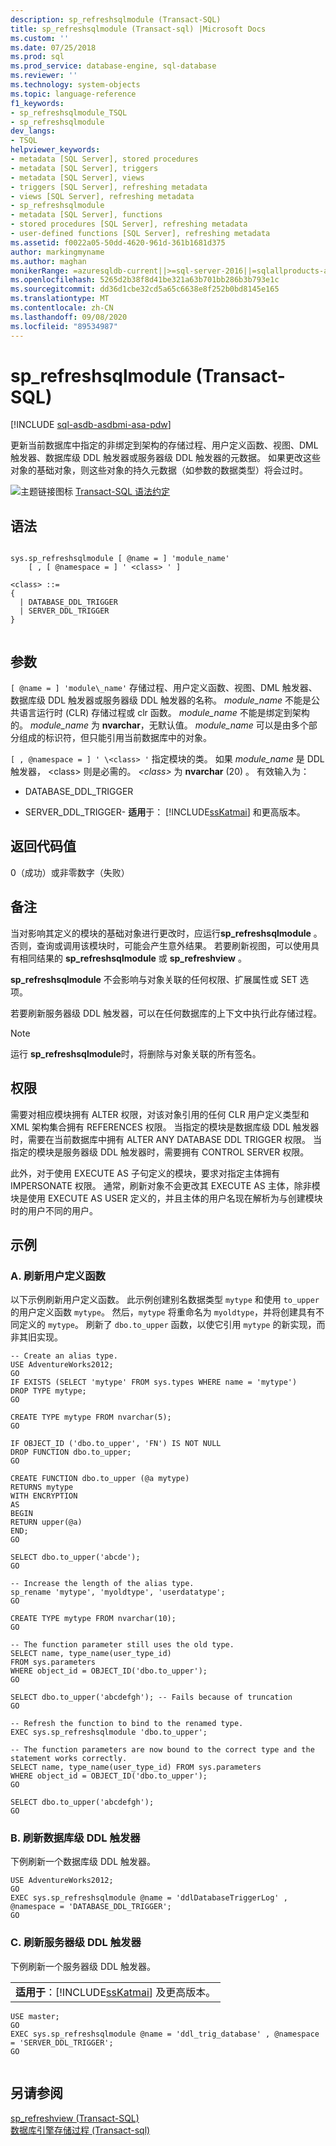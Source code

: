```yaml
---
description: sp_refreshsqlmodule (Transact-SQL)
title: sp_refreshsqlmodule (Transact-sql) |Microsoft Docs
ms.custom: ''
ms.date: 07/25/2018
ms.prod: sql
ms.prod_service: database-engine, sql-database
ms.reviewer: ''
ms.technology: system-objects
ms.topic: language-reference
f1_keywords:
- sp_refreshsqlmodule_TSQL
- sp_refreshsqlmodule
dev_langs:
- TSQL
helpviewer_keywords:
- metadata [SQL Server], stored procedures
- metadata [SQL Server], triggers
- metadata [SQL Server], views
- triggers [SQL Server], refreshing metadata
- views [SQL Server], refreshing metadata
- sp_refreshsqlmodule
- metadata [SQL Server], functions
- stored procedures [SQL Server], refreshing metadata
- user-defined functions [SQL Server], refreshing metadata
ms.assetid: f0022a05-50dd-4620-961d-361b1681d375
author: markingmyname
ms.author: maghan
monikerRange: =azuresqldb-current||>=sql-server-2016||=sqlallproducts-allversions||>=sql-server-linux-2017||=azuresqldb-mi-current
ms.openlocfilehash: 5265d2b38f8d41be321a63b701bb286b3b793e1c
ms.sourcegitcommit: dd36d1cbe32cd5a65c6638e8f252b0bd8145e165
ms.translationtype: MT
ms.contentlocale: zh-CN
ms.lasthandoff: 09/08/2020
ms.locfileid: "89534987"
---
```

# <a name="sp_refreshsqlmodule-transact-sql"></a>sp_refreshsqlmodule (Transact-SQL)
[!INCLUDE [sql-asdb-asdbmi-asa-pdw](../../includes/applies-to-version/sql-asdb-asdbmi-asa.md)]

  更新当前数据库中指定的非绑定到架构的存储过程、用户定义函数、视图、DML 触发器、数据库级 DDL 触发器或服务器级 DDL 触发器的元数据。 如果更改这些对象的基础对象，则这些对象的持久元数据（如参数的数据类型）将会过时。
  
 ![主题链接图标](../../database-engine/configure-windows/media/topic-link.gif "“主题链接”图标") [Transact-SQL 语法约定](../../t-sql/language-elements/transact-sql-syntax-conventions-transact-sql.md)  
  
## <a name="syntax"></a>语法  
  
```  
  
sys.sp_refreshsqlmodule [ @name = ] 'module_name'   
    [ , [ @namespace = ] ' <class> ' ]  
  
<class> ::=  
{  
  | DATABASE_DDL_TRIGGER  
  | SERVER_DDL_TRIGGER  
}  
  
```  
  
## <a name="arguments"></a>参数  
`[ @name = ] 'module\_name'` 存储过程、用户定义函数、视图、DML 触发器、数据库级 DDL 触发器或服务器级 DDL 触发器的名称。 *module_name* 不能是公共语言运行时 (CLR) 存储过程或 clr 函数。 *module_name* 不能是绑定到架构的。 *module_name* 为 **nvarchar**，无默认值。 *module_name* 可以是由多个部分组成的标识符，但只能引用当前数据库中的对象。  
  
`[ , @namespace = ] ' \<class> '` 指定模块的类。 如果 *module_name* 是 DDL 触发器， \<class> 则是必需的。 *\<class>* 为 **nvarchar** (20) 。 有效输入为：  

* DATABASE_DDL_TRIGGER

* SERVER_DDL_TRIGGER- **适用**于： [!INCLUDE[ssKatmai](../../includes/sskatmai-md.md)] 和更高版本。

## <a name="return-code-values"></a>返回代码值  
 0（成功）或非零数字（失败）  
  
## <a name="remarks"></a>备注  
 当对影响其定义的模块的基础对象进行更改时，应运行**sp_refreshsqlmodule** 。 否则，查询或调用该模块时，可能会产生意外结果。 若要刷新视图，可以使用具有相同结果的 **sp_refreshsqlmodule** 或 **sp_refreshview** 。  
  
 **sp_refreshsqlmodule** 不会影响与对象关联的任何权限、扩展属性或 SET 选项。  
  
 若要刷新服务器级 DDL 触发器，可以在任何数据库的上下文中执行此存储过程。  
  
> [!NOTE]  
>  运行 **sp_refreshsqlmodule**时，将删除与对象关联的所有签名。  
  
## <a name="permissions"></a>权限  
 需要对相应模块拥有 ALTER 权限，对该对象引用的任何 CLR 用户定义类型和 XML 架构集合拥有 REFERENCES 权限。 当指定的模块是数据库级 DDL 触发器时，需要在当前数据库中拥有 ALTER ANY DATABASE DDL TRIGGER 权限。 当指定的模块是服务器级 DDL 触发器时，需要拥有 CONTROL SERVER 权限。  
  
 此外，对于使用 EXECUTE AS 子句定义的模块，要求对指定主体拥有 IMPERSONATE 权限。 通常，刷新对象不会更改其 EXECUTE AS 主体，除非模块是使用 EXECUTE AS USER 定义的，并且主体的用户名现在解析为与创建模块时的用户不同的用户。  
  
## <a name="examples"></a>示例  
  
### <a name="a-refreshing-a-user-defined-function"></a>A. 刷新用户定义函数  
 以下示例刷新用户定义函数。 此示例创建别名数据类型 `mytype` 和使用 `to_upper` 的用户定义函数 `mytype`。 然后，`mytype` 将重命名为 `myoldtype`，并将创建具有不同定义的 `mytype`。 刷新了 `dbo.to_upper` 函数，以使它引用 `mytype` 的新实现，而非其旧实现。  
  
```  
-- Create an alias type.  
USE AdventureWorks2012;  
GO  
IF EXISTS (SELECT 'mytype' FROM sys.types WHERE name = 'mytype')  
DROP TYPE mytype;  
GO  
  
CREATE TYPE mytype FROM nvarchar(5);  
GO  
  
IF OBJECT_ID ('dbo.to_upper', 'FN') IS NOT NULL  
DROP FUNCTION dbo.to_upper;  
GO  
  
CREATE FUNCTION dbo.to_upper (@a mytype)  
RETURNS mytype  
WITH ENCRYPTION  
AS  
BEGIN  
RETURN upper(@a)  
END;  
GO  
  
SELECT dbo.to_upper('abcde');  
GO  
  
-- Increase the length of the alias type.  
sp_rename 'mytype', 'myoldtype', 'userdatatype';  
GO  
  
CREATE TYPE mytype FROM nvarchar(10);  
GO  
  
-- The function parameter still uses the old type.  
SELECT name, type_name(user_type_id)   
FROM sys.parameters   
WHERE object_id = OBJECT_ID('dbo.to_upper');  
GO  
  
SELECT dbo.to_upper('abcdefgh'); -- Fails because of truncation  
GO  
  
-- Refresh the function to bind to the renamed type.  
EXEC sys.sp_refreshsqlmodule 'dbo.to_upper';  
  
-- The function parameters are now bound to the correct type and the statement works correctly.  
SELECT name, type_name(user_type_id) FROM sys.parameters  
WHERE object_id = OBJECT_ID('dbo.to_upper');  
GO  
  
SELECT dbo.to_upper('abcdefgh');  
GO  
```  
  
### <a name="b-refreshing-a-database-level-ddl-trigger"></a>B. 刷新数据库级 DDL 触发器  
 下例刷新一个数据库级 DDL 触发器。  
  
```  
USE AdventureWorks2012;  
GO  
EXEC sys.sp_refreshsqlmodule @name = 'ddlDatabaseTriggerLog' , @namespace = 'DATABASE_DDL_TRIGGER';  
GO  
```  
  
### <a name="c-refreshing-a-server-level-ddl-trigger"></a>C. 刷新服务器级 DDL 触发器  
 下例刷新一个服务器级 DDL 触发器。  
  
||  
|-|  
|**适用于**：[!INCLUDE[ssKatmai](../../includes/sskatmai-md.md)] 及更高版本。|  
  
```  
USE master;  
GO  
EXEC sys.sp_refreshsqlmodule @name = 'ddl_trig_database' , @namespace = 'SERVER_DDL_TRIGGER';  
GO  
  
```  
  
## <a name="see-also"></a>另请参阅  
 [sp_refreshview (Transact-SQL)](../../relational-databases/system-stored-procedures/sp-refreshview-transact-sql.md)   
 [数据库引擎存储过程 &#40;Transact-sql&#41;](../../relational-databases/system-stored-procedures/database-engine-stored-procedures-transact-sql.md)  
  
  
